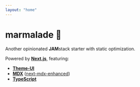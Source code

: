 ```yaml
---
layout: "home"
---
```


# marmalade 🍊

Another opinionated **JAM**stack starter with static optimization.

Powered by [**Next.js**](https://nextjs.org), featuring:

- [**Theme-UI**](https://theme-ui.com/)
- [**MDX**](https://mdxjs.com/) ([next-mdx-enhanced](https://github.com/hashicorp/next-mdx-enhanced))
- [**TypeScript**](https://typescriptlang.org/)

